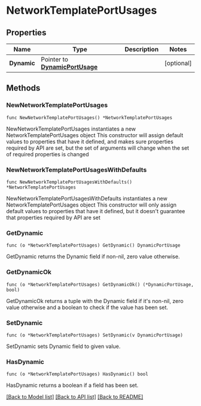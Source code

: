 # NetworkTemplatePortUsages

## Properties

Name | Type | Description | Notes
------------ | ------------- | ------------- | -------------
**Dynamic** | Pointer to [**DynamicPortUsage**](DynamicPortUsage.md) |  | [optional] 

## Methods

### NewNetworkTemplatePortUsages

`func NewNetworkTemplatePortUsages() *NetworkTemplatePortUsages`

NewNetworkTemplatePortUsages instantiates a new NetworkTemplatePortUsages object
This constructor will assign default values to properties that have it defined,
and makes sure properties required by API are set, but the set of arguments
will change when the set of required properties is changed

### NewNetworkTemplatePortUsagesWithDefaults

`func NewNetworkTemplatePortUsagesWithDefaults() *NetworkTemplatePortUsages`

NewNetworkTemplatePortUsagesWithDefaults instantiates a new NetworkTemplatePortUsages object
This constructor will only assign default values to properties that have it defined,
but it doesn't guarantee that properties required by API are set

### GetDynamic

`func (o *NetworkTemplatePortUsages) GetDynamic() DynamicPortUsage`

GetDynamic returns the Dynamic field if non-nil, zero value otherwise.

### GetDynamicOk

`func (o *NetworkTemplatePortUsages) GetDynamicOk() (*DynamicPortUsage, bool)`

GetDynamicOk returns a tuple with the Dynamic field if it's non-nil, zero value otherwise
and a boolean to check if the value has been set.

### SetDynamic

`func (o *NetworkTemplatePortUsages) SetDynamic(v DynamicPortUsage)`

SetDynamic sets Dynamic field to given value.

### HasDynamic

`func (o *NetworkTemplatePortUsages) HasDynamic() bool`

HasDynamic returns a boolean if a field has been set.


[[Back to Model list]](../README.md#documentation-for-models) [[Back to API list]](../README.md#documentation-for-api-endpoints) [[Back to README]](../README.md)


